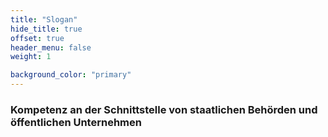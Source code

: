```yaml
---
title: "Slogan"
hide_title: true
offset: true
header_menu: false
weight: 1

background_color: "primary"
---
```

### Kompetenz an der Schnittstelle von staatlichen Behörden und öffentlichen Unternehmen

